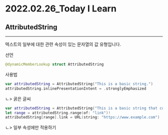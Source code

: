 # 2022.02.26_Today I Learn

## AttributedString
---
텍스트의 일부에 대한 관련 속성이 있는 문자열의 값 유형입니다.


선언
``` Swift
@dynamicMemberLookup struct AttributedString
```

사용법
``` Swift
var attributedString = AttributedString("This is a basic string.")
attributedString.inlinePresentationIntent = .stronglyEmphasized
```
ㄴ> 굵은 글씨

``` Swift
var attributedString = AttributedString("This is a basic string that contains a link.")
let range = attributedString.range(of: "link")!
attributedString[range].link = URL(string: "https://www.example.com")
```
ㄴ> 일부 속성에만 적용하기